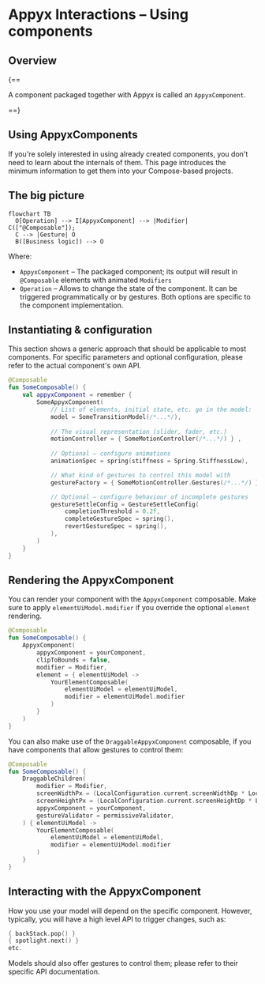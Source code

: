 # Appyx Interactions – Using components

## Overview

{==

A component packaged together with Appyx is called an `AppyxComponent`. 

==}

## Using AppyxComponents

If you're solely interested in using already created components, you don't need to learn about the internals of them. This page introduces the minimum information to get them into your Compose-based projects.


## The big picture

``` mermaid
flowchart TB
  O[Operation] --> I[AppyxComponent] --> |Modifier| C(["@Composable"]);
  C --> |Gesture| O
  B([Business logic]) --> O
```

Where:

* `AppyxComponent` – The packaged component; its output will result in `@Composable` elements with animated `Modifiers`
* `Operation` – Allows to change the state of the component. It can be triggered programmatically or by gestures. Both options are specific to the component implementation.


## Instantiating & configuration

This section shows a generic approach that should be applicable to most components. For specific parameters and optional configuration, please refer to the actual component's own API.

```kotlin
@Composable
fun SomeComposable() {
    val appyxComponent = remember {
        SomeAppyxComponent(
            // List of elements, initial state, etc. go in the model:
            model = SomeTransitionModel(/*...*/),
            
            // The visual representation (slider, fader, etc.) 
            motionController = { SomeMotionController(/*...*/) } ,
            
            // Optional – configure animations
            animationSpec = spring(stiffness = Spring.StiffnessLow),

            // What kind of gestures to control this model with 
            gestureFactory = { SomeMotionController.Gestures(/*...*/) },

            // Optional – configure behaviour of incomplete gestures
            gestureSettleConfig = GestureSettleConfig(
                completionThreshold = 0.2f,
                completeGestureSpec = spring(),
                revertGestureSpec = spring(),
            ),
        )
    }
}
```

## Rendering the AppyxComponent

You can render your component with the `AppyxComponent` composable. Make sure to apply `elementUiModel.modifier`  if you override the optional `element` rendering.

```kotlin
@Composable
fun SomeComposable() {
    AppyxComponent(
        appyxComponent = yourComponent,
        clipToBounds = false,
        modifier = Modifier,
        element = { elementUiModel ->
            YourElementComposable(
                elementUiModel = elementUiModel,
                modifier = elementUiModel.modifier
            )
        }
    )
}
```

You can also make use of the `DraggableAppyxComponent` composable, if you have components that allow gestures to control them:

```kotlin
@Composable
fun SomeComposable() {
    DraggableChildren(
        modifier = Modifier,
        screenWidthPx = (LocalConfiguration.current.screenWidthDp * LocalDensity.current.density).roundToInt(),
        screenHeightPx = (LocalConfiguration.current.screenHeightDp * LocalDensity.current.density).roundToInt(),
        appyxComponent = yourComponent,
        gestureValidator = permissiveValidator,
    ) { elementUiModel ->
        YourElementComposable(
            elementUiModel = elementUiModel,
            modifier = elementUiModel.modifier
        )
    }
}
```

## Interacting with the AppyxComponent

How you use your model will depend on the specific component. However, typically, you will have a high level API to trigger changes, such as:

```kotlin
{ backStack.pop() }
{ spotlight.next() }
etc.
```

Models should also offer gestures to control them; please refer to their specific API documentation.
